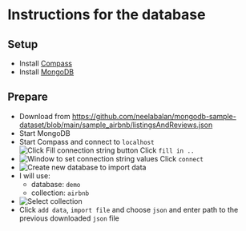 # Instructions for the database 

## Setup
- Install [Compass](https://docs.mongodb.com/compass/master/install/)
- Install [MongoDB](https://docs.mongodb.com/manual/administration/install-community/)

## Prepare
- Download from https://github.com/neelabalan/mongodb-sample-dataset/blob/main/sample_airbnb/listingsAndReviews.json
- Start MongoDB
- Start Compass and connect to `localhost` 
![Click Fill connection string button](/img/localhost_overview.png) Click `fill in ..` 
- ![Window to set connection string values](/img/localhost_fill_connection_string.png)  Click `connect`
- ![Create new database to import data](/img/create_database.png)
- I will use: 
  - database: `demo`
  - collection: `airbnb`
- ![Select collection](/img/select_collection.png)
- Click `add data`, `import file` and choose `json` and enter path to the previous downloaded `json` file
